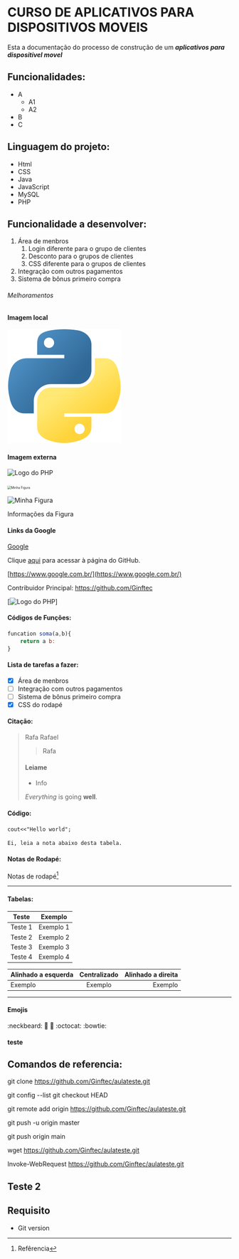 # CURSO DE APLICATIVOS PARA DISPOSITIVOS MOVEIS

Esta a documentação do processo de construção de um **_aplicativos para dispositivel movel_**

## Funcionalidades:
- A
    - A1
    - A2
- B
- C

## Linguagem do projeto:

* Html
* CSS
* Java
* JavaScript
* MySQL
* PHP

## Funcionalidade a desenvolver:

1. Área de menbros
    1. Login diferente para o grupo de clientes
    2. Desconto para o grupos de clientes
    3. CSS diferente para o grupos de clientes
2. Integração com outros pagamentos
3. Sistema de bônus primeiro compra

###### Melhoramentos

#### Imagem local

![Logo do Python](img/python.png)

#### Imagem externa

![Logo do PHP](https://pngimg.com/uploads/php/php_PNG50.png)

<img src="https://#.gif" alt="Minha Figura" style="zoom:50%;" />

<img src="imagem.jpg" alt="Minha Figura"><figcaption>Informações da Figura</figcaption>
#### Links da Google

[Google](https://www.google.com.br/)

Clique [aqui](https://github.com) para acessar à página do GitHub.

[https://www.google.com.br/](https://www.google.com.br/)

Contribuidor Principal: https://github.com/Ginftec

[![Logo do PHP](https://pngimg.com/uploads/php/php_PNG50.png)]

#### Códigos de Funções:

```javaScript 
funcation soma(a,b){
    return a b:
}
```

#### Lista de tarefas a fazer:

- [x] Área de menbros
- [ ] Integração com outros pagamentos
- [ ] Sistema de bônus primeiro compra
- [x] CSS do rodapé 

#### Citação:

> Rafa Rafael
>> Rafa
> #### Leiame
> - Info
>
> *Everything* is going **well**.

#### Código:

`cout<<"Hello world";`

```Ei, leia a nota abaixo desta tabela.```

#### Notas de Rodapé:

Notas de rodapé[^1]

[^1]: Refêrencia

--- 
#### Tabelas:

Teste   | Exemplo
------- | ------
Teste 1 | Exemplo 1
Teste 2 | Exemplo 2
Teste 3 | Exemplo 3
Teste 4 | Exemplo 4

Alinhado a esquerda | Centralizado | Alinhado a direita
:--------- | :------: | -------:
Exemplo | Exemplo | Exemplo

***
#### Emojis

:neckbeard: :red_car: :pushpin: :octocat: :bowtie:
#### teste

## Comandos de referencia:

git clone https://github.com/Ginftec/aulateste.git

git config --list
git checkout HEAD <nome do arquivo>

git remote add origin https://github.com/Ginftec/aulateste.git

git push -u origin master

git push origin main


wget https://github.com/Ginftec/aulateste.git

Invoke-WebRequest https://github.com/Ginftec/aulateste.git

## Teste 2


## Requisito
- Git version